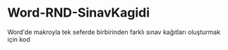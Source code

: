 # Word-RND-SinavKagidi
Word'de makroyla tek seferde birbirinden farklı sınav kağıtları oluşturmak için kod
